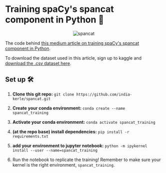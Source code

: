 # Training spaCy's spancat component in Python 🐍

<p align="center">
  <img src="https://user-images.githubusercontent.com/46863334/194558740-95e51e09-81d9-41b6-8481-38a2aaee3f98.gif" alt="spancat"/>
</p>

The code behind [this medium article on training spaCy's spancat component in Python](https://hackmd.io/Yg2u3MZQS26_WbdO5WSdWw?edit).

To download the dataset used in this article, sign up to kaggle and [download the .csv dataset here](https://www.kaggle.com/datasets/debasisdotcom/name-entity-recognition-ner-dataset). 

## Set up 🛠️

1. **Clone this git repo:** `git clone https://github.com/india-kerle/spancat.git`
2. **Create your conda environment:** `conda create --name spancat_training`
3. **Activate your conda environment:** `conda activate spancat_training` 
4. **(at the repo base) install dependencies:** `pip install -r requirements.txt`
5. **add your environment to jupyter notebook:** `python -m ipykernel install --user --name=spancat_training`

6. Run the notebook to replicate the training! Remember to make sure your kernel is the right environment, `spancat_training`.  
